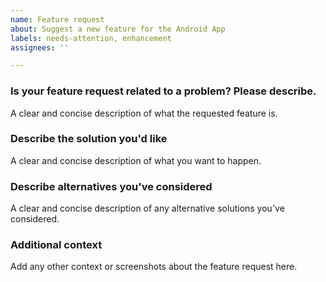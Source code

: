 ```yaml
---
name: Feature request
about: Suggest a new feature for the Android App
labels: needs-attention, enhancement
assignees: ''

---
```


### **Is your feature request related to a problem? Please describe.**

A clear and concise description of what the requested feature is.

### **Describe the solution you'd like**

A clear and concise description of what you want to happen.

### **Describe alternatives you've considered**

A clear and concise description of any alternative solutions you've considered.

### **Additional context**

Add any other context or screenshots about the feature request here.
